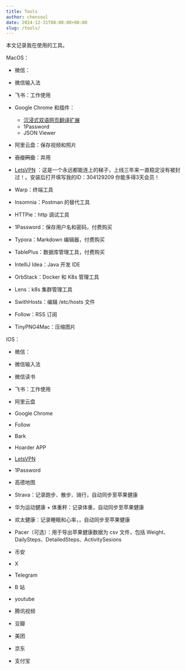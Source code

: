 ```yaml
---
title: Tools
author: chensoul
date: 2024-12-31T08:00:00+08:00
slug: /tools/
---
```


本文记录我在使用的工具。



MacOS：

- 微信：

- 微信输入法

- 飞书：工作使用

- Google Chrome 和插件：
  - [沉浸式双语网页翻译扩展](https://immersive-translate.owenyoung.com/)
  - 1Password
  - JSON Viewer

- 阿里云盘：保存视频和照片

- ~~百度网盘~~：弃用

- [LetsVPN](https://github.com/LetsgoNetwork/LetsGo_1/) ：这是一个永远都能连上的梯子，上线三年来一直稳定没有被封过！。安装后打开填写我的ID：304129209 你能多得3天会员！

- Warp：终端工具

- Insomnia：Postman 的替代工具

- HTTPie：http 调试工具

- 1Password：保存用户名和密码，付费购买

- Typora：Markdown 编辑器，付费购买

- TablePlus：数据库管理工具，付费购买

- IntelliJ Idea：Java 开发 IDE

- OrbStack：Docker 和 K8s 管理工具

- Lens：k8s 集群管理工具

- SwithHosts：编辑 /etc/hosts 文件

- Follow：RSS 订阅

- TinyPNG4Mac：压缩图片

  

IOS：

- 微信：
- 微信输入法
- 微信读书
- 飞书：工作使用
- 阿里云盘

- Google Chrome 
- Follow
- Bark
- Hoarder APP
- [LetsVPN](https://github.com/LetsgoNetwork/LetsGo_1/)
- 1Password
- 高德地图
- Strava：记录跑步、散步、骑行，自动同步至苹果健康
- 华为运动健康 + 体重秤：记录体重，自动同步至苹果健康
- 欢太健康：记录睡眠和心率，，自动同步至苹果健康
- Pacer（可选）：用于导出苹果健康数据为 csv 文件，包括 Weight、DailySteps、DetailedSteps、ActivitySesions
- 币安
- X
- Telegram
- B 站
- youtube
- 腾讯视频
- 豆瓣
- 美团
- 京东
- 支付宝



